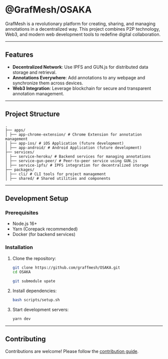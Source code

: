 # @GrafMesh/OSAKA

GrafMesh is a revolutionary platform for creating, sharing, and managing annotations in a decentralized way. This project combines P2P technology, Web3, and modern web development tools to redefine digital collaboration.

---

## Features

- **Decentralized Network**: Use IPFS and GUN.js for distributed data storage and retrieval.
- **Annotations Everywhere**: Add annotations to any webpage and synchronize them across devices.
- **Web3 Integration**: Leverage blockchain for secure and transparent annotation management.

---

## Project Structure

```
.
├── apps/
│ ├── app-chrome-extension/ # Chrome Extension for annotation management
│ ├── app-ios/ # iOS Application (future development)
│ ├── app-android/ # Android Application (future development)
├── services/
│ ├── service-heroku/ # Backend services for managing annotations
│ ├── service-gun-peer/ # Peer-to-peer service using GUN.js
│ ├── service-ipfs/ # IPFS integration for decentralized storage
├── packages/
│ ├── cli/ # CLI tools for project management
│ ├── shared/ # Shared utilities and components
```

---

## Development Setup

### Prerequisites

- Node.js 16+
- Yarn (Corepack recommended)
- Docker (for backend services)

### Installation

1. Clone the repository:

   ```bash
   git clone https://github.com/graffmesh/OSAKA.git
   cd OSAKA

   git submodule upate
   ```

2. Install dependencies:

   ```bash
   bash scripts/setup.sh
   ```

3. Start development servers:

   ```bash
   yarn dev
   ```

---

## Contributing

Contributions are welcome! Please follow the [contribution guide](./CONTRIBUTING.md).
